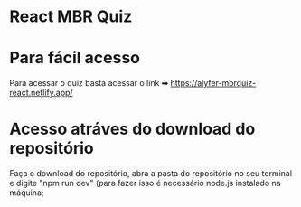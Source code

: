 # React MBR Quiz 

# Para fácil acesso
Para acessar o quiz basta acessar o link ➡ https://alyfer-mbrquiz-react.netlify.app/

# Acesso atráves do download do repositório
Faça o download do repositório, abra a pasta do repositório no seu terminal e digite "npm run dev" (para fazer isso é necessário node.js instalado na máquina;


